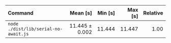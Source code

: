 | Command                              |       Mean [s] | Min [s] | Max [s] | Relative |
| :----------------------------------- | -------------: | ------: | ------: | -------: |
| `node ./dist/lib/serial-no-await.js` | 11.445 ± 0.002 |  11.444 |  11.447 |     1.00 |
